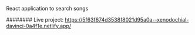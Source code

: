 React application to search songs

########
Live project:
https://5f63f674d3538f8021d95a0a--xenodochial-davinci-0a4f1e.netlify.app/

